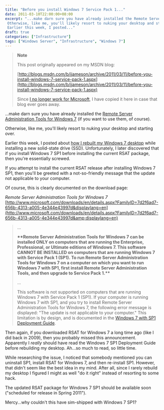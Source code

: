 ```yaml
---
title: "Before you install Windows 7 Service Pack 1..."
date: 2011-03-10T22:00:00+08:00
excerpt: "...make darn sure you have already installed the Remote Server Administration Tools for Windows 7 (if you want to use them, of course). 
 Otherwise, like me, you'll likely resort to nuking your desktop and starting over. 
 Earlier this week, I posted..."
draft: true
categories: ["Infrastructure"]
tags: ["Windows Server", "Infrastructure", "Windows 7"]
---
```


> **Note**
> 
> This post originally appeared on my MSDN blog:
> 
> 
> [http://blogs.msdn.com/b/jjameson/archive/2011/03/11/before-you-install-windows-7-service-pack-1.aspx](http://blogs.msdn.com/b/jjameson/archive/2011/03/11/before-you-install-windows-7-service-pack-1.aspx)
> 
> Since [I no longer work for Microsoft](/blog/jjameson/2011/09/02/last-day-with-microsoft), I have copied it here in case that blog ever goes away.


...make darn sure you have already installed the [Remote Server Administration Tools for Windows 7](http://www.microsoft.com/downloads/en/details.aspx?FamilyID=7d2f6ad7-656b-4313-a005-4e344e43997d&amp;displaylang=en) (if you want to use them, of course).

Otherwise, like me, you'll likely resort to nuking your desktop and starting over.

Earlier this week, I posted about [how I rebuilt my Windows 7 desktop](/blog/jjameson/2011/03/09/windows-7-sp1-ssd-rebuild-and-maxpatchcachesize-0) while installing a new solid-state drive (SSD). Unfortunately, I later discovered that if you install Windows 7 SP1 before installing the current RSAT package, then you're essentially screwed.

If you attempt to install the current RSAT release after installing Windows 7 SP1, then you'll be greeted with a not-so-friendly message that the update not applicable to your computer.

Of course, this is clearly documented on the download page:

<cite>Remote Server Administration Tools for Windows 7</cite>
[http://www.microsoft.com/downloads/en/details.aspx?FamilyID=7d2f6ad7-656b-4313-a005-4e344e43997d&displaylang=en](http://www.microsoft.com/downloads/en/details.aspx?FamilyID=7d2f6ad7-656b-4313-a005-4e344e43997d&amp;displaylang=en)



> ...
> 
> **\*\*Remote Server Administration Tools for Windows 7 can be installed ONLY on computers that are running the Enterprise, Professional, or Ultimate editions of Windows 7. This software CANNOT BE INSTALLED on computers that are running Windows 7 with Service Pack 1 (SP1). To run Remote Server Administration Tools for Windows 7 on a computer on which you want to run Windows 7 with SP1, first install Remote Server Administration Tools, and then upgrade to Service Pack 1.\*\***
> 
> ...
> 
> This software is not supported on computers that are running Windows 7 with Service Pack 1 (SP1). If your computer is running Windows 7 with SP1, and you try to install Remote Server Administration Tools for Windows 7, the following error message is displayed: "The update is not applicable to your computer." This limitation is by design, and is documented in the [Windows 7 with SP1 Deployment Guide](http://www.microsoft.com/downloads/en/details.aspx?FamilyID=61924cea-83fe-46e9-96d8-027ae59ddc11).


Then again, if you downloaded RSAT for Windows 7 a long time ago (like I did back in 2009), then you probably missed this announcement. Apparently I *really* should have read the Windows 7 SP1 Deployment Guide before rebuilding my desktop. Ah...so much to read, so little time.

While researching the issue, I noticed that somebody mentioned you can uninstall SP1, install RSAT for Windows 7, and then re-install SP1. However, that didn't seem like the best idea in my mind. After all, since I rarely rebuild my desktop I figured I might as well "do it right" instead of resorting to some hack.

The updated RSAT package for Windows 7 SP1 should be available soon ("scheduled for release in Spring 2011").

Mercy...why couldn't this have sim-shipped with Windows 7 SP1?

